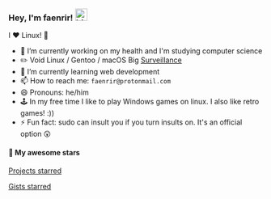 ### Hey, I'm faenrir! <img src="https://user-images.githubusercontent.com/1303154/88677602-1635ba80-d120-11ea-84d8-d263ba5fc3c0.gif" width="24px" alt="hi">

I ❤️ Linux! 🐧 

- 🔭 I’m currently working on my health and I'm studying computer science
- :pencil2: Void Linux / Gentoo / macOS Big [Surveillance](https://sneak.berlin/20201112/your-computer-isnt-yours/)
- :seedling: I’m currently learning web development
- 📫 How to reach me: `faenrir@protonmail.com`
- 😄 Pronouns: he/him
- 🕹️ In my free time I like to play Windows games on linux. I also like retro games! :))
- ⚡ Fun fact: sudo can insult you if you turn insults on. It's an official option 😲

#### :star2: My awesome stars

[Projects starred](https://github.com/faenrir?tab=stars)

[Gists starred](https://gist.github.com/faenrir/starred)

